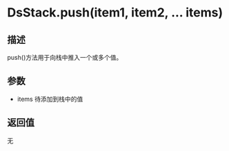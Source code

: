 # DsStack.push(item1, item2, ... items)

## 描述

push()方法用于向栈中推入一个或多个值。

## 参数

- items
  待添加到栈中的值

## 返回值

无
